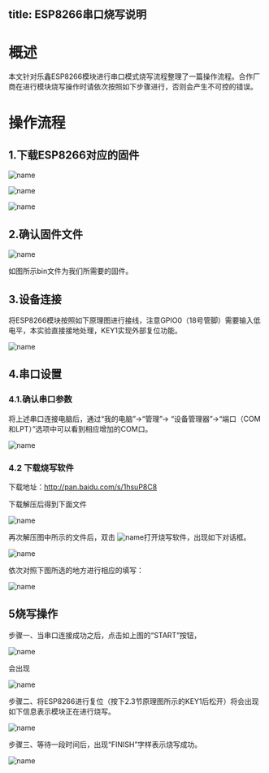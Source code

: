 title: ESP8266串口烧写说明
---

# 概述

本文针对乐鑫ESP8266模块进行串口模式烧写流程整理了一篇操作流程。合作厂商在进行模块烧写操作时请依次按照如下步骤进行，否则会产生不可控的错误。

# 操作流程

## 1.下载ESP8266对应的固件
 
 ![name](/assets/zh-cn/deviceDev/debug/ESP8266/1478076360990.png)

 ![name](/assets/zh-cn/deviceDev/debug/ESP8266/1478076396266.png)

  ![name](/assets/zh-cn/deviceDev/debug/ESP8266/1478076409588.png)

## 2.确认固件文件
 
 ![name](/assets/zh-cn/deviceDev/debug/ESP8266/1478076417476.png)

如图所示bin文件为我们所需要的固件。

## 3.设备连接

将ESP8266模块按照如下原理图进行接线，注意GPIO0（18号管脚）需要输入低电平，本实验直接接地处理，KEY1实现外部复位功能。

  ![name](/assets/zh-cn/deviceDev/debug/ESP8266/1478076437289.png)

## 4.串口设置

### 4.1.确认串口参数

将上述串口连接电脑后，通过“我的电脑”->“管理”-> “设备管理器”->“端口（COM 和LPT）”选项中可以看到相应增加的COM口。
 
 ![name](/assets/zh-cn/deviceDev/debug/ESP8266/1478076453130.png)

### 4.2 下载烧写软件

下载地址：http://pan.baidu.com/s/1hsuP8C8

下载解压后得到下面文件

  ![name](/assets/zh-cn/deviceDev/debug/ESP8266/1478076470142.png)

再次解压图中所示的文件后，双击 ![name](/assets/zh-cn/deviceDev/debug/ESP8266/1478076503512.png)打开烧写软件，出现如下对话框。 

 ![name](/assets/zh-cn/deviceDev/debug/ESP8266/1478076526115.png)

 
依次对照下图所选的地方进行相应的填写：
 
 ![name](/assets/zh-cn/deviceDev/debug/ESP8266/1478076560369.png)


## 5烧写操作

步骤一、当串口连接成功之后，点击如上图的“START”按钮，

  ![name](/assets/zh-cn/deviceDev/debug/ESP8266/1478076571280.png)

会出现

  ![name](/assets/zh-cn/deviceDev/debug/ESP8266/1478076577320.png)

步骤二、将ESP8266进行复位（按下2.3节原理图所示的KEY1后松开）将会出现如下信息表示模块正在进行烧写。
 
  ![name](/assets/zh-cn/deviceDev/debug/ESP8266/1478076590987.png)

步骤三、等待一段时间后，出现“FINISH”字样表示烧写成功。
 
 ![name](/assets/zh-cn/deviceDev/debug/ESP8266/1478076247606.png)



